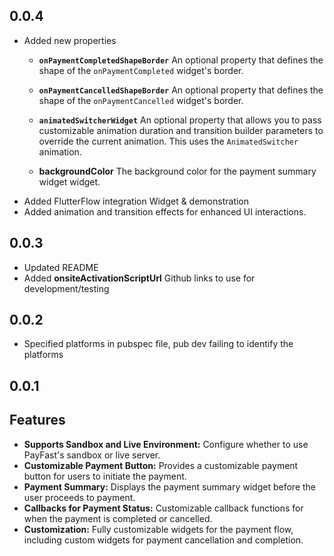 ## 0.0.4

- Added new properties
    - **`onPaymentCompletedShapeBorder`** An optional property that defines the shape of the `onPaymentCompleted` widget's border.

    - **`onPaymentCancelledShapeBorder`** An optional property that defines the shape of the `onPaymentCancelled` widget's border.
    - **`animatedSwitcherWidget`** An optional property that allows you to pass customizable animation duration and transition builder parameters to override the current animation. This uses the `AnimatedSwitcher` animation.
    - **backgroundColor** The background color for the payment summary widget widget.
- Added FlutterFlow integration Widget & demonstration 
- Added animation and transition effects for enhanced UI interactions.


## 0.0.3

- Updated README
- Added **onsiteActivationScriptUrl** Github links to use for development/testing

## 0.0.2

- Specified platforms in pubspec file, pub dev failing to identify the platforms

## 0.0.1

## Features

- **Supports Sandbox and Live Environment:** Configure whether to use PayFast's sandbox or live server.
- **Customizable Payment Button:** Provides a customizable payment button for users to initiate the payment.
- **Payment Summary:** Displays the payment summary widget before the user proceeds to payment.
- **Callbacks for Payment Status:** Customizable callback functions for when the payment is completed or cancelled.
- **Customization:** Fully customizable widgets for the payment flow, including custom widgets for payment cancellation and completion.